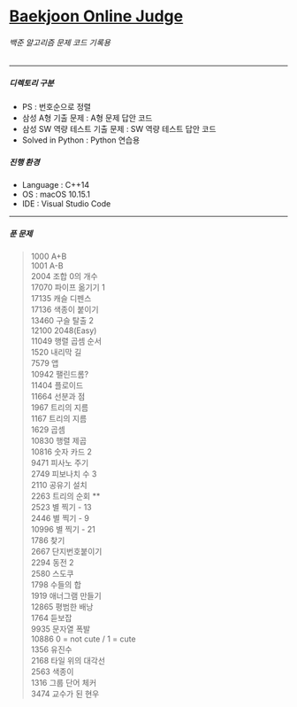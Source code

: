 # [Baekjoon Online Judge](https://www.acmicpc.net/)
###### 백준 알고리즘 문제 코드 기록용
---
##### 디렉토리 구분
* PS : 번호순으로 정렬
* 삼성 A형 기출 문제 : A형 문제 답안 코드
* 삼성 SW 역량 테스트 기출 문제 : SW 역량 테스트 답안 코드
* Solved in Python : Python 연습용  
   
##### 진행 환경
* Language : C++14
* OS : macOS 10.15.1
* IDE : Visual Studio Code
---
##### 푼 문제
>1000 A+B  
>1001 A-B  
>2004 조합 0의 개수   
>17070 파이프 옮기기 1   
>17135 캐슬 디펜스   
>17136 색종이 붙이기   
>13460 구슬 탈출 2   
>12100 2048(Easy)  
>11049 행렬 곱셈 순서  
>1520 내리막 길  
>7579 앱  
>10942 팰린드롬?  
>11404 플로이드  
>11664 선분과 점  
>1967 트리의 지름  
>1167 트리의 지름  
>1629 곱셈  
>10830 행렬 제곱  
>10816 숫자 카드 2   
>9471 피사노 주기  
>2749 피보나치 수 3  
>2110 공유기 설치  
>2263 트리의 순회 **  
>2523 별 찍기 - 13     
>2446 별 찍기 - 9  
>10996 별 찍기 - 21  
>1786 찾기  
>2667 단지번호붙이기  
>2294 동전 2  
>2580 스도쿠  
>1798 수들의 합  
>1919 애너그램 만들기  
>12865 평범한 배낭   
>1764 듣보잡  
>9935 문자열 폭발  
>10886 0 = not cute / 1 = cute  
>1356 유진수  
>2168 타일 위의 대각선  
>2563 색종이  
>1316 그룹 단어 체커  
>3474 교수가 된 현우  

